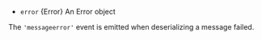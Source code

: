 <!-- YAML
added: v14.5.0
-->

* `error` {Error} An Error object

The `'messageerror'` event is emitted when deserializing a message failed.

